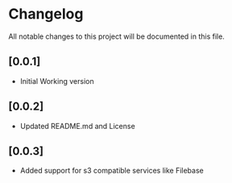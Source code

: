 # Changelog

All notable changes to this project will be documented in this file.

## [0.0.1]

- Initial Working version

## [0.0.2]

- Updated README.md and License

## [0.0.3]

- Added support for s3 compatible services like Filebase
